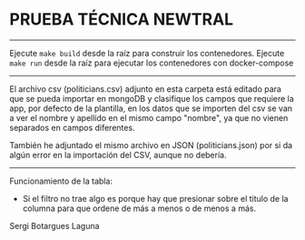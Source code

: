 # PRUEBA TÉCNICA NEWTRAL
---

Ejecute `make build` desde la raíz para construir los contenedores.
Ejecute `make run` desde la raíz para ejecutar los contenedores con docker-compose

---

El archivo csv (politicians.csv) adjunto en esta carpeta está editado para que se pueda importar en mongoDB y clasifique los campos que requiere la app, por defecto de la plantilla, en los datos que se importen del csv se van a ver el nombre y apellido en el mismo campo "nombre", ya que no vienen separados en campos diferentes.

También he adjuntado el mismo archivo en JSON (politicians.json) por si da algún error en la importación del CSV, aunque no debería.

---

Funcionamiento de la tabla:
 - Si el filtro no trae algo es porque hay que presionar sobre el titulo de la columna para que ordene de más a menos o de menos a más.

Sergi Botargues Laguna
